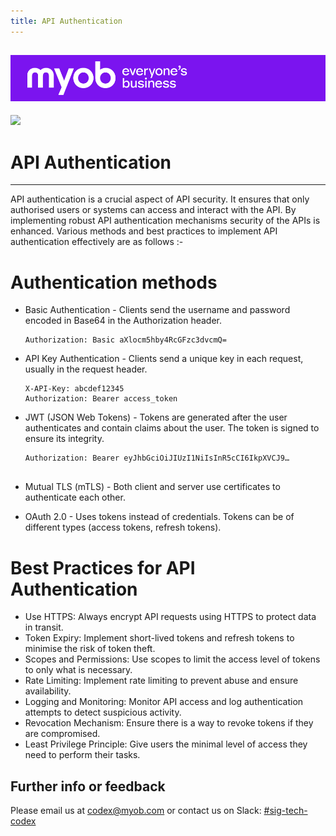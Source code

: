 ```yaml
---
title: API Authentication
---
```


![MYOB Banner](../../../assets/images/myob-banner.png)
---


<!-- confluence-page-id: 9547253382 -->
![](../../assets/BANNER.png)

# API Authentication

---

API authentication is a crucial aspect of API security. It ensures that only authorised users or systems can access and interact with the API. By implementing robust API authentication mechanisms security of the APIs is enhanced. Various methods and best practices to implement API authentication effectively are as follows :-

# Authentication methods
 - Basic Authentication - Clients send the username and password encoded in Base64 in the Authorization header.
   ```
   Authorization: Basic aXlocm5hby4RcGFzc3dvcmQ=

 - API Key Authentication - Clients send a unique key in each request, usually in the request header.
   ```
   X-API-Key: abcdef12345
   Authorization: Bearer access_token

 - JWT (JSON Web Tokens) - Tokens are generated after the user authenticates and contain claims about the user. The token is signed to ensure its integrity.
   ```
   Authorization: Bearer eyJhbGciOiJIUzI1NiIsInR5cCI6IkpXVCJ9…
  
 - Mutual TLS (mTLS) - Both client and server use certificates to authenticate each other.

 - OAuth 2.0 - Uses tokens instead of credentials. Tokens can be of different types (access tokens, refresh tokens).

# Best Practices for API Authentication
 - Use HTTPS: Always encrypt API requests using HTTPS to protect data in transit.
 - Token Expiry: Implement short-lived tokens and refresh tokens to minimise the risk of token theft.
 - Scopes and Permissions: Use scopes to limit the access level of tokens to only what is necessary.
 - Rate Limiting: Implement rate limiting to prevent abuse and ensure availability.
 - Logging and Monitoring: Monitor API access and log authentication attempts to detect suspicious activity.
 - Revocation Mechanism: Ensure there is a way to revoke tokens if they are compromised.
 - Least Privilege Principle: Give users the minimal level of access they need to perform their tasks.

## Further info or feedback
Please email us at codex@myob.com or contact us on Slack: [#sig-tech-codex](https://myob.slack.com/archives/C02N8ADPGUX)
